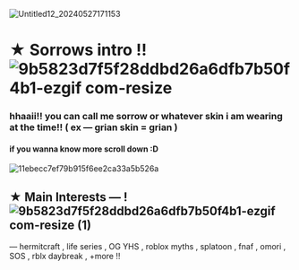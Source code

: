 ![Untitled12_20240527171153](https://github.com/tiredsorrow/tiredsorrow/assets/168008218/63d3e49a-3afe-4102-8e04-5814b61d08f3)

# ★ Sorrows intro !!![9b5823d7f5f28ddbd26a6dfb7b50f4b1-ezgif com-resize](https://github.com/tiredsorrow/tiredsorrow/assets/168008218/d33a7786-e566-4130-9986-24b956606f37)
### hhaaii!! you can call me sorrow or whatever skin i am wearing at the time!! ( ex — grian skin = grian ) 

#### if you wanna know more scroll down :D
![11ebecc7ef79b915f6ee2ca33a5b526a](https://github.com/tiredsorrow/tiredsorrow/assets/168008218/e07eb201-6206-428f-a3ce-96b0c911df78)


## ★ Main Interests — ! ![9b5823d7f5f28ddbd26a6dfb7b50f4b1-ezgif com-resize (1)](https://github.com/tiredsorrow/tiredsorrow/assets/168008218/2b2b8697-301e-47ea-970d-a1f21e1a483e)

— hermitcraft , life series , OG YHS , roblox myths , splatoon , fnaf , omori , SOS , rblx daybreak , +more !!

<!---
tiredsorrow/tiredsorrow is a ✨ special ✨ repository because its `README.md` (this file) appears on your GitHub profile.
You can click the Preview link to take a look at your changes.
--->
